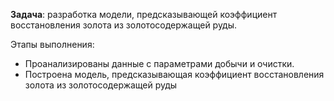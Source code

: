 <p><b>Задача</b>: разработка модели, предсказывающей коэффициент восстановления золота из золотосодержащей руды.
</p>

<p>Этапы выполнения:</p>
<ul>
  <li>Проанализированы данные с параметрами добычи и очистки.
</li>
  <li>Построена модель, предсказывающая коэффициент восстановления золота из золотосодержащей руды
</li>

</ul>
